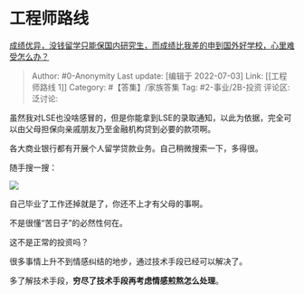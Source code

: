 # 工程师路线
[成绩优异，没钱留学只能保国内研究生，而成绩比我差的申到国外好学校，心里难受怎么办？](https://www.zhihu.com/question/27765604/answer/2556961227)

> Author: #0-Anonymity
> Last update: [编辑于 2022-07-03]
> Link: [[工程师路线 1]]
> Category: #【答集】/家族答集
> Tag: #2-事业/2B-投资
> 评论区:
> 泛讨论:

虽然我对LSE也没啥感冒的，但是你能拿到LSE的录取通知，以此为依据，完全可以由父母担保向亲戚朋友乃至金融机构贷到必要的款项啊。

各大商业银行都有开展个人留学贷款业务。自己稍微搜索一下，多得很。

随手搜一搜：

![](https://pic1.zhimg.com/50/v2-e35314054c82184fb717933c1108ad54_720w.jpg?source=1940ef5c)

自己毕业了工作还掉就是了，你还不上才有父母的事啊。

不是很懂“苦日子”的必然性何在。

这不是正常的投资吗？

很多事情上升不到情感纠结的地步，通过技术手段已经可以解决了。

多了解技术手段，**穷尽了技术手段再考虑情感煎熬怎么处理**。
